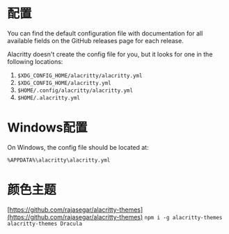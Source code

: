 # 配置
You can find the default configuration file with documentation for all available fields on the GitHub releases page for each release.

Alacritty doesn't create the config file for you, but it looks for one in the following locations:

1. `$XDG_CONFIG_HOME/alacritty/alacritty.yml`
2. `$XDG_CONFIG_HOME/alacritty.yml`
3. `$HOME/.config/alacritty/alacritty.yml`
4. `$HOME/.alacritty.yml`

# Windows配置
On Windows, the config file should be located at:

`%APPDATA%\alacritty\alacritty.yml`

# 颜色主题
[https://github.com/rajasegar/alacritty-themes](https://github.com/rajasegar/alacritty-themes)
`npm i -g alacritty-themes`
`alacritty-themes Dracula`